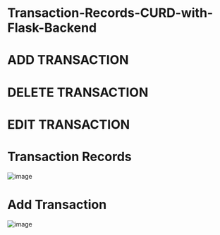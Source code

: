 # Transaction-Records-CURD-with-Flask-Backend

# ADD TRANSACTION
# DELETE TRANSACTION
# EDIT TRANSACTION

# Transaction Records
![image](https://github.com/SarmadNaroo/Transaction-Records-CURD-with-Flask-Backend/assets/87594636/1fd13f43-7de9-4e73-bf53-770c6275ba3d)

# Add Transaction
![image](https://github.com/SarmadNaroo/Transaction-Records-CURD-with-Flask-Backend/assets/87594636/ac762bcd-1a7e-4072-9a77-e104928bf304)


